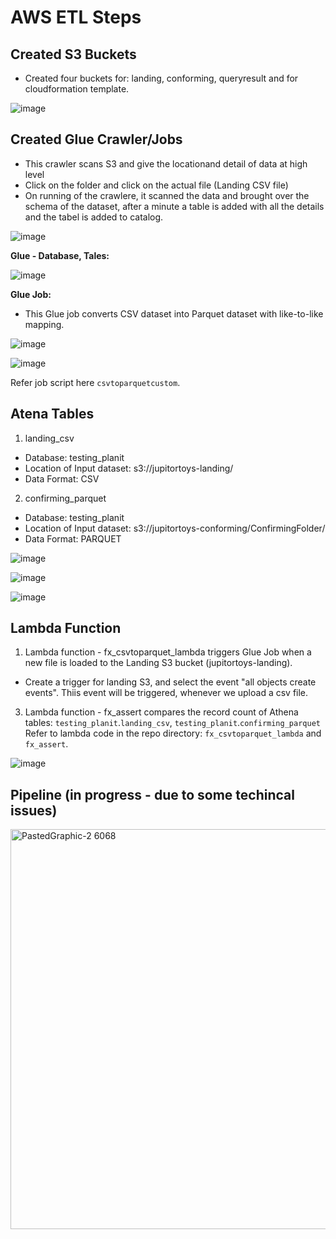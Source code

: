 # AWS ETL Steps

## Created S3 Buckets
- Created four buckets for: landing, conforming, queryresult and for cloudformation template.

![image](https://user-images.githubusercontent.com/77515020/160606277-9f0963a5-153d-47a5-bebf-996639f10da2.png)


## Created Glue Crawler/Jobs
- This crawler scans S3 and give the locationand detail of data at high level
- Click on the folder and click on the actual file (Landing CSV file)
- On running of the crawlere, it scanned the data and brought over the schema of the dataset, after a minute a table is added with all the details and the tabel is added to catalog.

![image](https://user-images.githubusercontent.com/77515020/160603768-16b40d0c-c3bc-40df-9f37-c4c7fb1794af.png)


<b>Glue - Database, Tales:</b>

![image](https://user-images.githubusercontent.com/77515020/160604251-34d95b8e-c58f-4079-87d3-1beffb82f00e.png)




<b>Glue Job:</b>
- This Glue job converts CSV dataset into Parquet dataset with like-to-like mapping.

![image](https://user-images.githubusercontent.com/77515020/160594623-12d3762c-68a3-4603-a2a1-9534414f5765.png)

![image](https://user-images.githubusercontent.com/77515020/160595833-65fdab20-08ff-434a-b86a-017f4e213ca2.png)

Refer job script here `csvtoparquetcustom`.


## Atena Tables

1. landing_csv
 - Database: testing_planit
 - Location of Input dataset: s3://jupitortoys-landing/
 - Data Format: CSV

2. confirming_parquet
 - Database: testing_planit
 - Location of Input dataset: s3://jupitortoys-conforming/ConfirmingFolder/
 - Data Format: PARQUET

![image](https://user-images.githubusercontent.com/77515020/160600702-a7d19838-2305-4b15-9e8f-383dfe39c1a4.png)

![image](https://user-images.githubusercontent.com/77515020/160602184-c0aa14b2-c4d0-4789-bc22-7d0e86a2b70e.png)

![image](https://user-images.githubusercontent.com/77515020/160604767-e51ddbe6-39bf-44b7-b2d3-d6f03b0881ed.png)


## Lambda Function
1. Lambda function - fx_csvtoparquet_lambda triggers Glue Job when a new file is loaded to the Landing S3 bucket (jupitortoys-landing).
 - Create a trigger for landing S3, and select the event "all objects create events". Thiis event will be triggered, whenever we upload a csv file.
3. Lambda function - fx_assert compares the record count of Athena tables:  `testing_planit`.`landing_csv`, `testing_planit`.`confirming_parquet`
Refer to lambda code in the repo directory: `fx_csvtoparquet_lambda` and `fx_assert`.

![image](https://user-images.githubusercontent.com/77515020/160597971-1de3b1f0-a43d-49f5-a101-c59430bb2927.png)


## Pipeline (in progress - due to some techincal issues)

<img width="640" alt="PastedGraphic-2 6068" src="https://user-images.githubusercontent.com/77515020/160597592-da4b5379-dce9-4a3e-ba1f-1bfabc5ca9e9.png">





